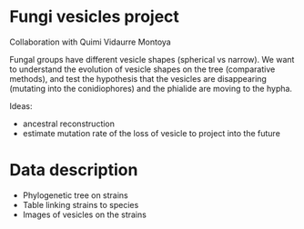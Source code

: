 # Fungi vesicles project

Collaboration with Quimi Vidaurre Montoya

Fungal groups have different vesicle shapes (spherical vs narrow). We want to understand the evolution of vesicle shapes on the tree (comparative methods), and test the hypothesis that the vesicles are disappearing (mutating into the conidiophores) and the phialide are moving to the hypha.

Ideas:
- ancestral reconstruction
- estimate mutation rate of the loss of vesicle to project into the future

# Data description
- Phylogenetic tree on strains
- Table linking strains to species
- Images of vesicles on the strains


